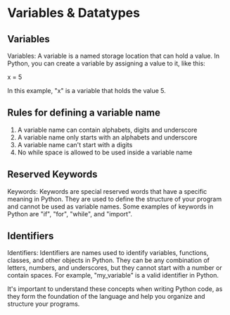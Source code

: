 
# Variables & Datatypes

## Variables
Variables: A variable is a named storage location that can hold a value. In Python, you can create a variable by assigning a value to it, like this:

x = 5

In this example, "x" is a variable that holds the value 5.

## Rules for defining a variable name
1. A variable name can contain alphabets, digits and underscore
2. A variable name only starts with an alphabets and underscore
3. A variable name can't start with a digits
4. No while space is allowed to be used inside a variable name

## Reserved Keywords
Keywords: Keywords are special reserved words that have a specific meaning in Python. They are used to define the structure of your program and cannot be used as variable names. Some examples of keywords in Python are "if", "for", "while", and "import".

## Identifiers
Identifiers: Identifiers are names used to identify variables, functions, classes, and other objects in Python. They can be any combination of letters, numbers, and underscores, but they cannot start with a number or contain spaces. For example, "my_variable" is a valid identifier in Python.

It's important to understand these concepts when writing Python code, as they form the foundation of the language and help you organize and structure your programs.